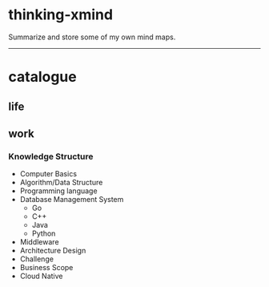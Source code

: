 # thinking-xmind
Summarize and store some of my own mind maps.

------------------------------------------------------------
# catalogue
## life

## work
### Knowledge Structure

- Computer Basics
- Algorithm/Data Structure
- Programming language
- Database Management System
  - Go
  - C++
  - Java
  - Python
- Middleware
- Architecture Design
- Challenge
- Business Scope
- Cloud Native